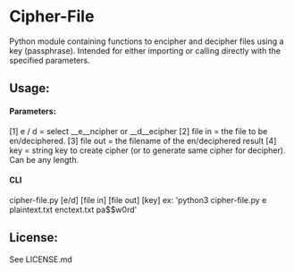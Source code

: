 # Cipher-File

Python module containing functions to encipher and decipher files using a key (passphrase).
Intended for either importing or calling directly with the specified parameters.

## Usage:

#### Parameters:

 [1] e / d = select __e__ncipher or __d__ecipher
 [2] file in = the file to be en/deciphered.
 [3] file out = the filename of the en/deciphered result
 [4] key = string key to create cipher (or to generate same cipher for decipher). Can be any length.
 
#### CLI

 cipher-file.py [e/d] [file in] [file out] [key]
  ex: 'python3 cipher-file.py e plaintext.txt enctext.txt pa$$w0rd'

## License:

  See LICENSE.md